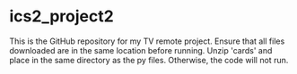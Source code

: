 # ics2_project2
This is the GitHub repository for my TV remote project. Ensure that all files downloaded are in the same location before running.
Unzip 'cards' and place in the same directory as the py files. Otherwise, the code will not run.
